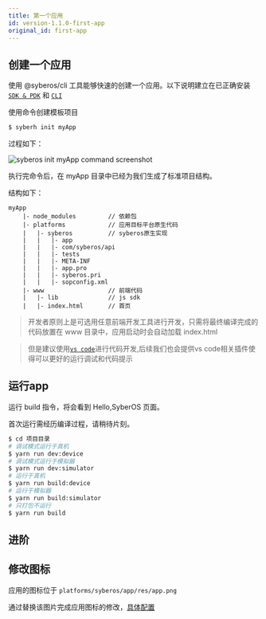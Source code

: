 ```yaml
---
title: 第一个应用
id: version-1.1.0-first-app
original_id: first-app
---
```


## 创建一个应用

使用 @syberos/cli 工具能够快速的创建一个应用。以下说明建立在已正确安装 [`SDK & PDK`](started-install.html) 和 [`CLI`](started-cli.html)

使用命令创建模板项目

```bash
$ syberh init myApp
```

过程如下：

![syberos init myApp command screenshot](/img/init_myapp.png)

执行完命令后，在 myApp 目录中已经为我们生成了标准项目结构。

结构如下：

```
myApp
    |- node_modules         // 依赖包
    |- platforms            // 应用目标平台原生代码
    |   |- syberos          // syberos原生实现
    |   |   |- app
    |   |   |- com/syberos/api
    |   |   |- tests
    |   |   |- META-INF
    |   |   |- app.pro
    |   |   |- syberos.pri
    |   |   |- sopconfig.xml
    |- www                  // 前端代码
    |   |- lib              // js sdk
    |   |- index.html       // 首页
```

> 开发者原则上是可选用任意前端开发工具进行开发，只需将最终编译完成的代码放置在 www 目录中，应用启动时会自动加载 index.html

>但是建议使用[`vs code`](https://code.visualstudio.com/)进行代码开发,后续我们也会提供vs code相关插件使得可以更好的运行调试和代码提示

## 运行app

运行 build 指令，将会看到 Hello,SyberOS 页面。

首次运行需经历编译过程，请稍待片刻。

```bash
$ cd 项目目录
# 调试模式运行于真机
$ yarn run dev:device
# 调试模式运行于模拟器
$ yarn run dev:simulator
# 运行于真机
$ yarn run build:device
# 运行于模拟器
$ yarn run build:simulator
# 只打包不运行
$ yarn run build
```

## 进阶
 
 

## 修改图标

应用的图标位于 `platforms/syberos/app/res/app.png` 

通过替换该图片完成应用图标的修改，[具体配置](./app-config.html)

